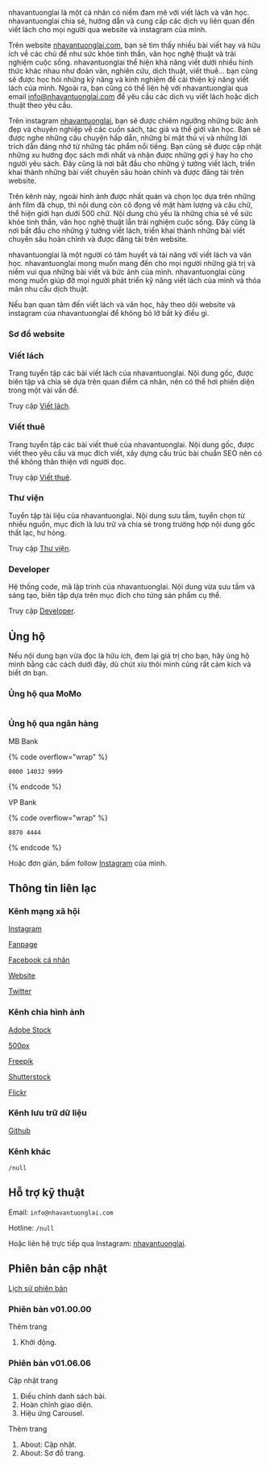 nhavantuonglai là một cá nhân có niềm đam mê với viết lách và văn học. nhavantuonglai chia sẻ, hướng dẫn và cung cấp các dịch vụ liên quan đến viết lách cho mọi người qua website và instagram của mình.

Trên website [nhavantuonglai.com](https://nhavantuonglai.com/), bạn sẽ tìm thấy nhiều bài viết hay và hữu ích về các chủ đề như sức khỏe tinh thần, văn học nghệ thuật và trải nghiệm cuộc sống. nhavantuonglai thể hiện khả năng viết dưới nhiều hình thức khác nhau như đoản văn, nghiên cứu, dịch thuật, viết thuê… bạn cũng sẽ được học hỏi những kỹ năng và kinh nghiệm để cải thiện kỹ năng viết lách của mình. Ngoài ra, bạn cũng có thể liên hệ với nhavantuonglai qua email info@nhavantuonglai.com để yêu cầu các dịch vụ viết lách hoặc dịch thuật theo yêu cầu.

Trên instagram [nhavantuonglai](https://info.nhavantuonglai.com/instagram), bạn sẽ được chiêm ngưỡng những bức ảnh đẹp và chuyên nghiệp về các cuốn sách, tác giả và thế giới văn học. Bạn sẽ được nghe những câu chuyện hấp dẫn, những bí mật thú vị và những lời trích dẫn đáng nhớ từ những tác phẩm nổi tiếng. Bạn cũng sẽ được cập nhật những xu hướng đọc sách mới nhất và nhận được những gợi ý hay ho cho người yêu sách. Đây cũng là nơi bắt đầu cho những ý tưởng viết lách, triển khai thành những bài viết chuyên sâu hoàn chỉnh và được đăng tải trên website.

Trên kênh này, ngoài hình ảnh được nhất quán và chọn lọc dựa trên những ảnh film đã chụp, thì nội dung còn cô đọng về mặt hàm lượng và câu chữ, thể hiện giới hạn dưới 500 chữ. Nội dung chủ yếu là những chia sẻ về sức khỏe tinh thần, văn học nghệ thuật lẫn trải nghiệm cuộc sống. Đây cũng là nơi bắt đầu cho những ý tưởng viết lách, triển khai thành những bài viết chuyên sâu hoàn chỉnh và được đăng tải trên website.

nhavantuonglai là một người có tâm huyết và tài năng với viết lách và văn học. nhavantuonglai mong muốn mang đến cho mọi người những giá trị và niềm vui qua những bài viết và bức ảnh của mình. nhavantuonglai cũng mong muốn giúp đỡ mọi người phát triển kỹ năng viết lách của mình và thỏa mãn nhu cầu dịch thuật.

Nếu bạn quan tâm đến viết lách và văn học, hãy theo dõi website và instagram của nhavantuonglai để không bỏ lỡ bất kỳ điều gì.

### Sơ đồ website

### Viết lách

Trang tuyển tập các bài viết lách của nhavantuonglai. Nội dung gốc, được biên tập và chia sẻ dựa trên quan điểm cá nhân, nên có thể hơi phiến diện trong một vài vấn đề.

Truy cập [Viết lách](https://nhavantuonglai.com/viet-lach/).

### Viết thuê

Trang tuyển tập các bài viết thuê của nhavantuonglai. Nội dung gốc, được viết theo yêu cầu và mục đích viết, xây dựng cấu trúc bài chuẩn SEO nên có thể không thân thiện với người đọc.

Truy cập [Viết thuê](https://nhavantuonglai.com/viet-thue/).

### Thư viện

Tuyển tập tài liệu của nhavantuonglai. Nội dung sưu tầm, tuyển chọn từ nhiều nguồn, mục đích là lưu trữ và chia sẻ trong trường hợp nội dung gốc thất lạc, hư hỏng.

Truy cập [Thư viện](https://nhavantuonglai.com/thu-vien/).

### Developer

Hệ thống code, mã lập trình của nhavantuonglai. Nội dung vừa sưu tầm và sáng tạo, biên tập dựa trên mục đích cho từng sản phẩm cụ thể.

Truy cập [Developer](https://nhavantuonglai.com/developer/).

## Ủng hộ

Nếu nội dung bạn vừa đọc là hữu ích, đem lại giá trị cho bạn, hãy ủng hộ mình bằng các cách dưới đây, dù chút xíu thôi mình cũng rất cảm kích và biết ơn bạn.

### Ủng hộ qua MoMo

<figure><img src="https://info.nhavantuonglai.com/momo" alt=""><figcaption></figcaption></figure>

### Ủng hộ qua ngân hàng

MB Bank

{% code overflow="wrap" %}
```
0000 14032 9999
```
{% endcode %}

VP Bank

{% code overflow="wrap" %}
```
8870 4444
```
{% endcode %}

Hoặc đơn giản, bấm follow [Instagram](https://info.nhavantuonglai.com/instagram) của mình.

## Thông tin liên lạc

### Kênh mạng xã hội

[Instagram](https://info.nhavantuonglai.com/instagram)

[Fanpage](https://info.nhavantuonglai.com/fanpage)

[Facebook cá nhân](https://www.facebook.com/nhavantuonglai/)

[Website](https://nhavantuonglai.com/)

[Twitter](https://info.nhavantuonglai.com/twitter)

### Kênh chia hình ảnh

[Adobe Stock](https://info.nhavantuonglai.com/stock)

[500px](https://info.nhavantuonglai.com/500px)

[Freepik](https://info.nhavantuonglai.com/freepik)

[Shutterstock](https://info.nhavantuonglai.com/shutterstock)

[Flickr](https://info.nhavantuonglai.com/flickr)

### Kênh lưu trữ dữ liệu

[Github](https://info.nhavantuonglai.com/github)

### Kênh khác

`/null`

## Hỗ trợ kỹ thuật

Email: `info@nhavantuonglai.com`

Hotline: `/null`

Hoặc liên hệ trực tiếp qua Instagram: [nhavantuonglai](https://info.nhavantuonglai.com/instagram).

## Phiên bản cập nhật

[Lịch sử phiên bản](https://nhavantuonglai.com/about/update)

### Phiên bản v01.00.00

Thêm trang
1. Khởi động.

### Phiên bản v01.06.06

Cập nhật trang
1. Điều chỉnh danh sách bài.
2. Hoàn chỉnh giao diện.
3. Hiệu ứng Carousel.

Thêm trang
1. About: Cập nhật.
2. About: Sơ đồ trang.
